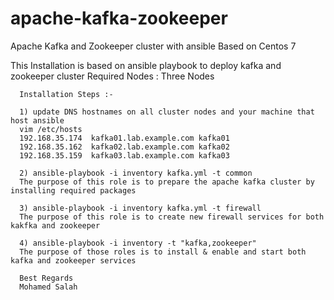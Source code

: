 # apache-kafka-zookeeper
Apache Kafka and Zookeeper cluster with ansible Based on Centos 7

This Installation is based on ansible playbook to deploy kafka and zookeeper cluster 
Required Nodes : Three Nodes

      
      Installation Steps :-
      
      1) update DNS hostnames on all cluster nodes and your machine that host ansible
      vim /etc/hosts
      192.168.35.174  kafka01.lab.example.com kafka01
      192.168.35.162  kafka02.lab.example.com kafka02
      192.168.35.159  kafka03.lab.example.com kafka03
      
      2) ansible-playbook -i inventory kafka.yml -t common       
      The purpose of this role is to prepare the apache kafka cluster by installing required packages
      
      3) ansible-playbook -i inventory kafka.yml -t firewall 
      The purpose of this role is to create new firewall services for both kakfka and zookeeper
      
      4) ansible-playbook -i inventory -t "kafka,zookeeper" 
      The purpose of those roles is to install & enable and start both kafka and zookeeper services
      
      Best Regards
      Mohamed Salah
